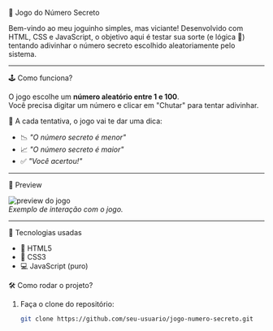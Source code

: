  🎯 Jogo do Número Secreto

Bem-vindo ao meu joguinho simples, mas viciante! Desenvolvido com HTML, CSS e JavaScript, o objetivo aqui é testar sua sorte (e lógica 👀) tentando adivinhar o número secreto escolhido aleatoriamente pelo sistema.

---

🕹️ Como funciona?

O jogo escolhe um **número aleatório entre 1 e 100**.  
Você precisa digitar um número e clicar em "Chutar" para tentar adivinhar.

🔁 A cada tentativa, o jogo vai te dar uma dica:

- 📉 *"O número secreto é menor"*  
- 📈 *"O número secreto é maior"*  
- ✅ *"Você acertou!"*

---

📸 Preview

![preview do jogo](./preview.gif)  
*Exemplo de interação com o jogo.*

---

🚀 Tecnologias usadas

- 🎨 HTML5
- 💅 CSS3
- 💻 JavaScript (puro)


🛠️ Como rodar o projeto?

1. Faça o clone do repositório:
   ```bash
   git clone https://github.com/seu-usuario/jogo-numero-secreto.git
